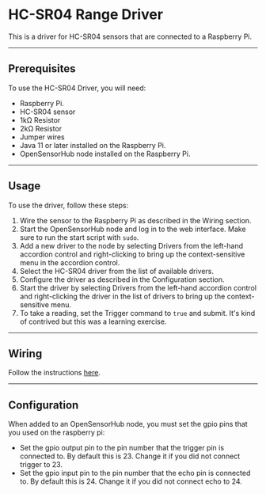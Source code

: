 # HC-SR04 Range Driver
This is a driver for HC-SR04 sensors that are connected to a Raspberry Pi.

***

## Prerequisites
To use the HC-SR04 Driver, you will need:

- Raspberry Pi.
- HC-SR04 sensor
- 1kΩ Resistor
- 2kΩ Resistor
- Jumper wires
- Java 11 or later installed on the Raspberry Pi.
- OpenSensorHub node installed on the Raspberry Pi.

***

## Usage
To use the driver, follow these steps:

1. Wire the sensor to the Raspberry Pi as described in the Wiring section.
2. Start the OpenSensorHub node and log in to the web interface. Make sure to run the start script with `sudo`.
3. Add a new driver to the node by selecting Drivers from the left-hand accordion control and right-clicking to bring up the context-sensitive menu in the accordion control.
4. Select the HC-SR04 driver from the list of available drivers.
5. Configure the driver as described in the Configuration section.
6. Start the driver by selecting Drivers from the left-hand accordion control and right-clicking the driver in the list of drivers to bring up the context-sensitive menu.
7. To take a reading, set the Trigger command to `true` and submit. It's kind of contrived but this was a learning exercise.

***

## Wiring
Follow the instructions [here](https://thepihut.com/blogs/raspberry-pi-tutorials/hc-sr04-ultrasonic-range-sensor-on-the-raspberry-pi?srsltid=AfmBOoq_Udfbx0UPn1Z5VKr58l2wQRI1GPa0pGuQz-0tSfpboOmW_41g).

***

## Configuration
When added to an OpenSensorHub node, you must set the gpio pins that you used on the raspberry pi:

- Set the gpio output pin to the pin number that the trigger pin is connected to. By default this is 23. Change it if you did not connect trigger to 23.
- Set the gpio input pin to the pin number that the echo pin is connected to. By default this is 24. Change it if you did not connect echo to 24.